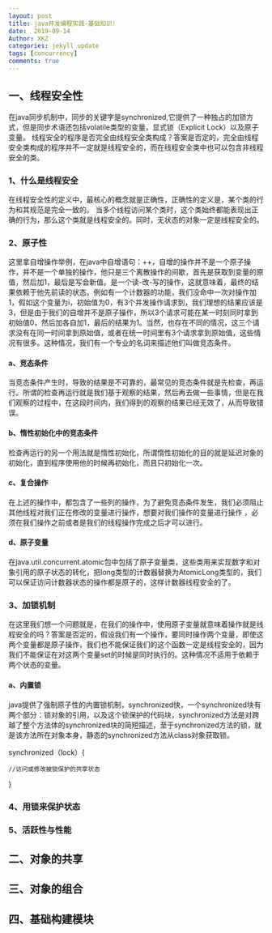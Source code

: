 ```yaml
---
layout: post
title: java并发编程实践-基础知识!
date:  2019-09-14
Author: XKZ
categories: jekyll update
tags: [concurrency]
comments: true
---
```

## 一、线程安全性
在java同步机制中，同步的关键字是synchronized,它提供了一种独占的加锁方式，但是同步术语还包括volatile类型的变量，显式锁（Explicit Lock）以及原子变量。
线程安全的程序是否完全由线程安全类构成？答案是否定的，完全由线程安全类构成的程序并不一定就是线程安全的，而在线程安全类中也可以包含非线程安全的类。
### 1、什么是线程安全
在线程安全性的定义中，最核心的概念就是正确性，正确性的定义是，某个类的行为和其规范是完全一致的。
当多个线程访问某个类时，这个类始终都能表现出正确的行为，那么这个类就是线程安全的。同时，无状态的对象一定是线程安全的。
### 2、原子性
这里拿自增操作举例，在java中自增语句：++，自增的操作并不是一个原子操作，并不是一个单独的操作，他只是三个离散操作的间歇，首先是获取到变量的原值，然后加1，最后是写会新值。是一个读-改-写的操作，这就意味着，最终的结果依赖于他先前读的状态。例如有一个计数器的功能，我们没命中一次对操作加1，假如这个变量为i，初始值为0，有3个并发操作请求到，我们理想的结果应该是3，但是由于我们的自增并不是原子操作，所以3个请求可能在某一时刻同时拿到初始值0，然后加各自加1，最后的结果为1。当然，也存在不同的情况，这三个请求没有在同一时间拿到原始值，或者在统一时间里有3个请求拿到原始值，这些情况有很多。这种情况，我们有一个专业的名词来描述他们叫做竞态条件。
#### a、竞态条件
当竞态条件产生时，导致的结果是不可靠的，最常见的竞态条件就是先检查，再运行。所谓的检查再运行就是我们基于观察的结果，然后再去做一些事情，但是在我们观察的过程中，在这段时间内，我们得到的观察的结果已经无效了，从而导致错误。
#### b、惰性初始化中的竞态条件
检查再运行的另一个用法就是惰性初始化，所谓惰性初始化的目的就是延迟对象的初始化，直到程序使用他的时候再初始化，而且只初始化一次。
#### c、复合操作
在上述的操作中，都包含了一些列的操作，为了避免竞态条件发生，我们必须阻止其他线程对我们正在修改的变量进行操作，想要对我们操作的变量进行操作 ，必须在我们操作之前或者是我们的线程操作完成之后才可以进行。
#### d、原子变量
在java.util.concurrent.atomic包中包括了原子变量类，这些类用来实现数字和对象引用的原子状态的转化，把long类型的计数器替换为AtomicLong类型的，我们可以保证访问计数器状态的操作都是原子的，这样计数器线程安全的了。
### 3、加锁机制
在这里我们想一个问题就是，在我们的操作中，使用原子变量就意味着操作就是线程安全的吗？答案是否定的，假设我们有一个操作，要同时操作两个变量，即使这两个变量都是原子操作，我们也不能保证我们的这个函数一定是线程安全的，因为我们不能保证在对这两个变量set的时候是同时执行的。这种情况不适用于依赖于两个状态的变量。
#### a、内置锁
java提供了强制原子性的内置锁机制，synchronized快，一个synchronized块有两个部分：锁对象的引用，以及这个锁保护的代码块，synchronized方法是对跨越了整个方法体的synchronized块的简短描述，至于synchronized方法的锁，就是该方法所在对象本身，静态的synchronized方法从class对象获取锁。

synchronized（lock）{

    //访问或修改被锁保护的共享状态

}

### 4、用锁来保护状态
### 5、活跃性与性能
## 二、对象的共享
## 三、对象的组合
## 四、基础构建模块

